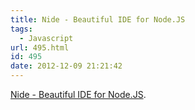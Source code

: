 ```yaml
---
title: Nide - Beautiful IDE for Node.JS
tags:
  - Javascript
url: 495.html
id: 495
date: 2012-12-09 21:21:42
---
```


[Nide - Beautiful IDE for Node.JS](http://coreh.github.com/nide/).